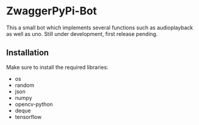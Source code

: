 # ZwaggerPyPi-Bot
This a small bot which implements several functions such as audioplayback as well as uno. Still under development, first release pending.

## Installation
Make sure to install the required libraries:
- os
- random
- json
- numpy
- opencv-python
- deque
- tensorflow
